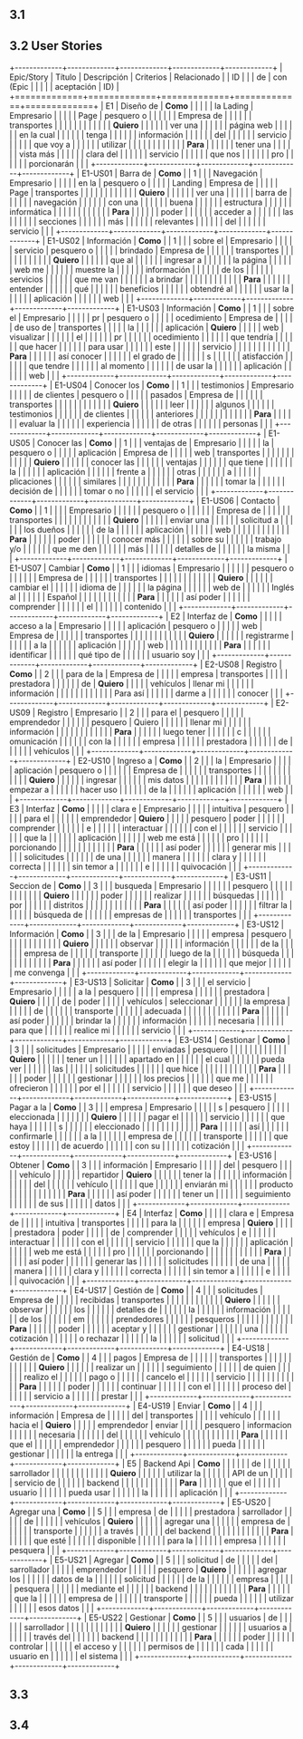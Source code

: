 ## 3.1 <!-- To-Be Scenario Mapping.  -->
## 3.2 User Stories
+-------------+-------------+-------------+-------------+-------------+
| Epic/Story  | Título      | Descripción | Criterios   | Relacionado |
| ID          |             |             | de          | con (Epic   |
|             |             |             | aceptación  | ID)         |
+=============+=============+=============+=============+=============+
| E1          | Diseño de   | **Como**    |             |             |
|             | la Lading   | Empresario  |             |             |
|             | Page        | pesquero o  |             |             |
|             |             | Empresa de  |             |             |
|             |             | transportes |             |             |
|             |             |             |             |             |
|             |             | **Quiero**  |             |             |
|             |             | ver una     |             |             |
|             |             | página web  |             |             |
|             |             | en la cual  |             |             |
|             |             | tenga       |             |             |
|             |             | información |             |             |
|             |             | del         |             |             |
|             |             | servicio    |             |             |
|             |             | que voy a   |             |             |
|             |             | utilizar    |             |             |
|             |             |             |             |             |
|             |             | **Para**    |             |             |
|             |             | tener una   |             |             |
|             |             | vista más   |             |             |
|             |             | clara del   |             |             |
|             |             | servicio    |             |             |
|             |             | que nos     |             |             |
|             |             | pro         |             |             |
|             |             | porcionarán |             |             |
+-------------+-------------+-------------+-------------+-------------+
| E1-US01     | Barra de    | **Como**    |             | 1           |
|             | Navegación  | Empresario  |             |             |
|             | en la       | pesquero o  |             |             |
|             | Landing     | Empresa de  |             |             |
|             | Page        | transportes |             |             |
|             |             |             |             |             |
|             |             | **Quiero**  |             |             |
|             |             | ver una     |             |             |
|             |             | barra de    |             |             |
|             |             | navegación  |             |             |
|             |             | con una     |             |             |
|             |             | buena       |             |             |
|             |             | estructura  |             |             |
|             |             | informática |             |             |
|             |             |             |             |             |
|             |             | **Para**    |             |             |
|             |             | poder       |             |             |
|             |             | acceder a   |             |             |
|             |             | las         |             |             |
|             |             | secciones   |             |             |
|             |             | más         |             |             |
|             |             | relevantes  |             |             |
|             |             | del         |             |             |
|             |             | servicio    |             |             |
+-------------+-------------+-------------+-------------+-------------+
| E1-US02     | Información | **Como**    |             | 1           |
|             | sobre el    | Empresario  |             |             |
|             | servicio    | pesquero o  |             |             |
|             | brindado    | Empresa de  |             |             |
|             |             | transportes |             |             |
|             |             |             |             |             |
|             |             | **Quiero**  |             |             |
|             |             | que al      |             |             |
|             |             | ingresar a  |             |             |
|             |             | la página   |             |             |
|             |             | web me      |             |             |
|             |             | muestre la  |             |             |
|             |             | información |             |             |
|             |             | de los      |             |             |
|             |             | servicios   |             |             |
|             |             | que me van  |             |             |
|             |             | a brindar   |             |             |
|             |             |             |             |             |
|             |             | **Para**    |             |             |
|             |             | entender    |             |             |
|             |             | qué         |             |             |
|             |             | beneficios  |             |             |
|             |             | obtendré al |             |             |
|             |             | usar la     |             |             |
|             |             | aplicación  |             |             |
|             |             | web         |             |             |
+-------------+-------------+-------------+-------------+-------------+
| E1-US03     | Información | **Como**    |             | 1           |
|             | sobre el    | Empresario  |             |             |
|             | pr          | pesquero o  |             |             |
|             | ocedimiento | Empresa de  |             |             |
|             | de uso de   | transportes |             |             |
|             | la          |             |             |             |
|             | aplicación  | **Quiero**  |             |             |
|             | web         | visualizar  |             |             |
|             |             | el          |             |             |
|             |             | pr          |             |             |
|             |             | ocedimiento |             |             |
|             |             | que tendría |             |             |
|             |             | que hacer   |             |             |
|             |             | para usar   |             |             |
|             |             | este        |             |             |
|             |             | servicio    |             |             |
|             |             |             |             |             |
|             |             | **Para**    |             |             |
|             |             | así conocer |             |             |
|             |             | el grado de |             |             |
|             |             | s           |             |             |
|             |             | atisfacción |             |             |
|             |             | que tendre  |             |             |
|             |             | al momento  |             |             |
|             |             | de usar la  |             |             |
|             |             | aplicación  |             |             |
|             |             | web         |             |             |
+-------------+-------------+-------------+-------------+-------------+
| E1-US04     | Conocer los | **Como**    |             | 1           |
|             | testimonios | Empresario  |             |             |
|             | de clientes | pesquero o  |             |             |
|             | pasados     | Empresa de  |             |             |
|             |             | transportes |             |             |
|             |             |             |             |             |
|             |             | **Quiero**  |             |             |
|             |             | leer        |             |             |
|             |             | algunos     |             |             |
|             |             | testimonios |             |             |
|             |             | de clientes |             |             |
|             |             | anteriores  |             |             |
|             |             |             |             |             |
|             |             | **Para**    |             |             |
|             |             | evaluar la  |             |             |
|             |             | experiencia |             |             |
|             |             | de otras    |             |             |
|             |             | personas    |             |             |
+-------------+-------------+-------------+-------------+-------------+
| E1-US05     | Conocer las | **Como**    |             | 1           |
|             | ventajas de | Empresario  |             |             |
|             | la          | pesquero o  |             |             |
|             | aplicación  | Empresa de  |             |             |
|             | web         | transportes |             |             |
|             |             |             |             |             |
|             |             | **Quiero**  |             |             |
|             |             | conocer las |             |             |
|             |             | ventajas    |             |             |
|             |             | que tiene   |             |             |
|             |             | la          |             |             |
|             |             | aplicación  |             |             |
|             |             | frente a    |             |             |
|             |             | otras       |             |             |
|             |             | a           |             |             |
|             |             | plicaciones |             |             |
|             |             | similares   |             |             |
|             |             |             |             |             |
|             |             | **Para**    |             |             |
|             |             | tomar la    |             |             |
|             |             | decisión de |             |             |
|             |             | tomar o no  |             |             |
|             |             | el servicio |             |             |
+-------------+-------------+-------------+-------------+-------------+
| E1-US06     | Contacto    | **Como**    |             | 1           |
|             |             | Empresario  |             |             |
|             |             | pesquero o  |             |             |
|             |             | Empresa de  |             |             |
|             |             | transportes |             |             |
|             |             |             |             |             |
|             |             | **Quiero**  |             |             |
|             |             | enviar una  |             |             |
|             |             | solicitud a |             |             |
|             |             | los dueños  |             |             |
|             |             | de la       |             |             |
|             |             | aplicación  |             |             |
|             |             | web         |             |             |
|             |             |             |             |             |
|             |             | **Para**    |             |             |
|             |             | poder       |             |             |
|             |             | conocer más |             |             |
|             |             | sobre su    |             |             |
|             |             | trabajo y/o |             |             |
|             |             | que me den  |             |             |
|             |             | más         |             |             |
|             |             | detalles de |             |             |
|             |             | la misma    |             |             |
+-------------+-------------+-------------+-------------+-------------+
| E1-US07     | Cambiar     | **Como**    |             | 1           |
|             | idiomas     | Empresario  |             |             |
|             |             | pesquero o  |             |             |
|             |             | Empresa de  |             |             |
|             |             | transportes |             |             |
|             |             |             |             |             |
|             |             | **Quiero**  |             |             |
|             |             | cambiar el  |             |             |
|             |             | idioma de   |             |             |
|             |             | la página   |             |             |
|             |             | web de      |             |             |
|             |             | Inglés al   |             |             |
|             |             | Español     |             |             |
|             |             |             |             |             |
|             |             | **Para**    |             |             |
|             |             | así poder   |             |             |
|             |             | comprender  |             |             |
|             |             | el          |             |             |
|             |             | contenido   |             |             |
+-------------+-------------+-------------+-------------+-------------+
| E2          | Interfaz de | **Como**    |             |             |
|             | acceso a la | Empresario  |             |             |
|             | aplicación  | pesquero o  |             |             |
|             | web         | Empresa de  |             |             |
|             |             | transportes |             |             |
|             |             |             |             |             |
|             |             | **Quiero**  |             |             |
|             |             | registrarme |             |             |
|             |             | a la        |             |             |
|             |             | aplicación  |             |             |
|             |             | web         |             |             |
|             |             |             |             |             |
|             |             | **Para**    |             |             |
|             |             | identificar |             |             |
|             |             | qué tipo de |             |             |
|             |             | usuario soy |             |             |
+-------------+-------------+-------------+-------------+-------------+
| E2-US08     | Registro    | **Como**    |             | 2           |
|             | para de la  | Empresa de  |             |             |
|             | empresa     | transportes |             |             |
|             | prestadora  |             |             |             |
|             | de          | **Quiero**  |             |             |
|             | vehículos   | llenar mi   |             |             |
|             |             | información |             |             |
|             |             |             |             |             |
|             |             | Para así    |             |             |
|             |             | darme a     |             |             |
|             |             | conocer     |             |             |
+-------------+-------------+-------------+-------------+-------------+
| E2-US09     | Registro    | Empresario  |             | 2           |
|             | para el     | pesquero    |             |             |
|             | emprendedor |             |             |             |
|             | pesquero    | Quiero      |             |             |
|             |             | llenar mi   |             |             |
|             |             | información |             |             |
|             |             |             |             |             |
|             |             | **Para**    |             |             |
|             |             | luego tener |             |             |
|             |             | c           |             |             |
|             |             | omunicación |             |             |
|             |             | con la      |             |             |
|             |             | empresa     |             |             |
|             |             | prestadora  |             |             |
|             |             | de          |             |             |
|             |             | vehículos   |             |             |
+-------------+-------------+-------------+-------------+-------------+
| E2-US10     | Ingreso a   | **Como**    |             | 2           |
|             | la          | Empresario  |             |             |
|             | aplicación  | pesquero o  |             |             |
|             |             | Empresa de  |             |             |
|             |             | transportes |             |             |
|             |             |             |             |             |
|             |             | **Quiero**  |             |             |
|             |             | ingresar    |             |             |
|             |             | mis datos   |             |             |
|             |             |             |             |             |
|             |             | **Para**    |             |             |
|             |             | empezar a   |             |             |
|             |             | hacer uso   |             |             |
|             |             | de la       |             |             |
|             |             | aplicación  |             |             |
|             |             | web         |             |             |
+-------------+-------------+-------------+-------------+-------------+
| E3          | Interfaz    | **Como**    |             |             |
|             | clara e     | Empresario  |             |             |
|             | intuitiva   | pesquero    |             |             |
|             | para el     |             |             |             |
|             | emprendedor | **Quiero**  |             |             |
|             | pesquero    | poder       |             |             |
|             |             | comprender  |             |             |
|             |             | e           |             |             |
|             |             | interactuar |             |             |
|             |             | con el      |             |             |
|             |             | servicio    |             |             |
|             |             | que la      |             |             |
|             |             | aplicación  |             |             |
|             |             | web me está |             |             |
|             |             | pro         |             |             |
|             |             | porcionando |             |             |
|             |             |             |             |             |
|             |             | **Para**    |             |             |
|             |             | así poder   |             |             |
|             |             | generar mis |             |             |
|             |             | solicitudes |             |             |
|             |             | de una      |             |             |
|             |             | manera      |             |             |
|             |             | clara y     |             |             |
|             |             | correcta    |             |             |
|             |             | sin temor a |             |             |
|             |             | e           |             |             |
|             |             | quivocación |             |             |
+-------------+-------------+-------------+-------------+-------------+
| E3-US11     | Seccion de  | **Como**    |             | 3           |
|             | busqueda    | Empresario  |             |             |
|             |             | pesquero    |             |             |
|             |             |             |             |             |
|             |             | **Quiero**  |             |             |
|             |             | poder       |             |             |
|             |             | realizar    |             |             |
|             |             | búsquedas   |             |             |
|             |             | por         |             |             |
|             |             | distritos   |             |             |
|             |             |             |             |             |
|             |             | **Para**    |             |             |
|             |             | así poder   |             |             |
|             |             | filtrar la  |             |             |
|             |             | búsqueda de |             |             |
|             |             | empresas de |             |             |
|             |             | transportes |             |             |
+-------------+-------------+-------------+-------------+-------------+
| E3-US12     | Información | **Como**    |             | 3           |
|             | de la       | Empresario  |             |             |
|             | empresa     | pesquero    |             |             |
|             |             |             |             |             |
|             |             | **Quiero**  |             |             |
|             |             | observar    |             |             |
|             |             | información |             |             |
|             |             | de la       |             |             |
|             |             | empresa de  |             |             |
|             |             | transporte  |             |             |
|             |             | luego de la |             |             |
|             |             | búsqueda    |             |             |
|             |             |             |             |             |
|             |             | **Para**    |             |             |
|             |             | así poder   |             |             |
|             |             | elegir la   |             |             |
|             |             | que mejor   |             |             |
|             |             | me convenga |             |             |
+-------------+-------------+-------------+-------------+-------------+
| E3-US13     | Solicitar   | **Como**    |             | 3           |
|             | el servicio | Empresario  |             |             |
|             | a la        | pesquero    |             |             |
|             | empresa     |             |             |             |
|             | prestadora  | **Quiero**  |             |             |
|             | de          | poder       |             |             |
|             | vehículos   | seleccionar |             |             |
|             |             | la empresa  |             |             |
|             |             | de          |             |             |
|             |             | transporte  |             |             |
|             |             | adecuada    |             |             |
|             |             |             |             |             |
|             |             | **Para**    |             |             |
|             |             | así poder   |             |             |
|             |             | brindar la  |             |             |
|             |             | información |             |             |
|             |             | necesaria   |             |             |
|             |             | para que    |             |             |
|             |             | realice mi  |             |             |
|             |             | servicio    |             |             |
+-------------+-------------+-------------+-------------+-------------+
| E3-US14     | Gestionar   | **Como**    |             | 3           |
|             | solicitudes | Empresario  |             |             |
|             | enviadas    | pesquero    |             |             |
|             |             |             |             |             |
|             |             | **Quiero**  |             |             |
|             |             | tener un    |             |             |
|             |             | apartado en |             |             |
|             |             | el cual     |             |             |
|             |             | pueda ver   |             |             |
|             |             | las         |             |             |
|             |             | solicitudes |             |             |
|             |             | que hice    |             |             |
|             |             |             |             |             |
|             |             | **Para**    |             |             |
|             |             | poder       |             |             |
|             |             | gestionar   |             |             |
|             |             | los precios |             |             |
|             |             | que me      |             |             |
|             |             | ofrecieron  |             |             |
|             |             | por el      |             |             |
|             |             | servicio    |             |             |
|             |             | que deseo   |             |             |
+-------------+-------------+-------------+-------------+-------------+
| E3-US15     | Pagar a la  | **Como**    |             | 3           |
|             | empresa     | Empresario  |             |             |
|             | s           | pesquero    |             |             |
|             | eleccionada |             |             |             |
|             |             | **Quiero**  |             |             |
|             |             | pagar el    |             |             |
|             |             | servicio    |             |             |
|             |             | que haya    |             |             |
|             |             | s           |             |             |
|             |             | eleccionado |             |             |
|             |             |             |             |             |
|             |             | **Para**    |             |             |
|             |             | así         |             |             |
|             |             | confirmarle |             |             |
|             |             | a la        |             |             |
|             |             | empresa de  |             |             |
|             |             | transporte  |             |             |
|             |             | que estoy   |             |             |
|             |             | de acuerdo  |             |             |
|             |             | con su      |             |             |
|             |             | cotización  |             |             |
+-------------+-------------+-------------+-------------+-------------+
| E3-US16     | Obtener     | **Como**    |             | 3           |
|             | información | Empresario  |             |             |
|             | del         | pesquero    |             |             |
|             | vehículo    |             |             |             |
|             | repartidor  | **Quiero**  |             |             |
|             |             | tener la    |             |             |
|             |             | información |             |             |
|             |             | del         |             |             |
|             |             | vehículo    |             |             |
|             |             | que         |             |             |
|             |             | enviarán mi |             |             |
|             |             | producto    |             |             |
|             |             |             |             |             |
|             |             | **Para**    |             |             |
|             |             | así poder   |             |             |
|             |             | tener un    |             |             |
|             |             | seguimiento |             |             |
|             |             | de sus      |             |             |
|             |             | datos       |             |             |
+-------------+-------------+-------------+-------------+-------------+
| E4          | Interfaz    | **Como**    |             |             |
|             | clara e     | Empresa de  |             |             |
|             | intuitiva   | transportes |             |             |
|             | para la     |             |             |             |
|             | empresa     | **Quiero**  |             |             |
|             | prestadora  | poder       |             |             |
|             | de          | comprender  |             |             |
|             | vehículos   | e           |             |             |
|             |             | interactuar |             |             |
|             |             | con el      |             |             |
|             |             | servicio    |             |             |
|             |             | que la      |             |             |
|             |             | aplicación  |             |             |
|             |             | web me está |             |             |
|             |             | pro         |             |             |
|             |             | porcionando |             |             |
|             |             |             |             |             |
|             |             | **Para**    |             |             |
|             |             | así poder   |             |             |
|             |             | generar las |             |             |
|             |             | solicitudes |             |             |
|             |             | de una      |             |             |
|             |             | manera      |             |             |
|             |             | clara y     |             |             |
|             |             | correcta    |             |             |
|             |             | sin temor a |             |             |
|             |             | e           |             |             |
|             |             | quivocación |             |             |
+-------------+-------------+-------------+-------------+-------------+
| E4-US17     | Gestión de  | **Como**    |             | 4           |
|             | solicitudes | Empresa de  |             |             |
|             | recibidas   | transportes |             |             |
|             |             |             |             |             |
|             |             | **Quiero**  |             |             |
|             |             | observar    |             |             |
|             |             | los         |             |             |
|             |             | detalles de |             |             |
|             |             | la          |             |             |
|             |             | información |             |             |
|             |             | de los      |             |             |
|             |             | em          |             |             |
|             |             | prendedores |             |             |
|             |             | pesqueros   |             |             |
|             |             |             |             |             |
|             |             | **Para**    |             |             |
|             |             | poder       |             |             |
|             |             | aceptar y   |             |             |
|             |             | gestionar   |             |             |
|             |             | una         |             |             |
|             |             | cotización  |             |             |
|             |             | o rechazar  |             |             |
|             |             | la          |             |             |
|             |             | solicitud   |             |             |
+-------------+-------------+-------------+-------------+-------------+
| E4-US18     | Gestión de  | **Como**    |             | 4           |
|             | pagos       | Empresa de  |             |             |
|             |             | transportes |             |             |
|             |             |             |             |             |
|             |             | **Quiero**  |             |             |
|             |             | realizar un |             |             |
|             |             | seguimiento |             |             |
|             |             | de quien    |             |             |
|             |             | realizo el  |             |             |
|             |             | pago o      |             |             |
|             |             | cancelo el  |             |             |
|             |             | servicio    |             |             |
|             |             |             |             |             |
|             |             | **Para**    |             |             |
|             |             | poder       |             |             |
|             |             | continuar   |             |             |
|             |             | con el      |             |             |
|             |             | proceso del |             |             |
|             |             | servicio a  |             |             |
|             |             | prestar     |             |             |
+-------------+-------------+-------------+-------------+-------------+
| E4-US19     | Enviar      | **Como**    |             | 4           |
|             | información | Empresa de  |             |             |
|             | del         | transportes |             |             |
|             | vehículo    |             |             |             |
|             | hacia el    | **Quiero**  |             |             |
|             | emprendedor | enviar      |             |             |
|             | pesquero    | informacion |             |             |
|             |             | necesaria   |             |             |
|             |             | del         |             |             |
|             |             | vehículo    |             |             |
|             |             |             |             |             |
|             |             | **Para**    |             |             |
|             |             | que el      |             |             |
|             |             | emprendedor |             |             |
|             |             | pesquero    |             |             |
|             |             | pueda       |             |             |
|             |             | gestionar   |             |             |
|             |             | la entrega  |             |             |
+-------------+-------------+-------------+-------------+-------------+
| E5          | Backend Api | **Como**    |             |             |
|             |             | de          |             |             |
|             |             | sarrollador |             |             |
|             |             |             |             |             |
|             |             | **Quiero**  |             |             |
|             |             | utilizar la |             |             |
|             |             | API de un   |             |             |
|             |             | servicio de |             |             |
|             |             | backend     |             |             |
|             |             |             |             |             |
|             |             | **Para**    |             |             |
|             |             | que el      |             |             |
|             |             | usuario     |             |             |
|             |             | pueda usar  |             |             |
|             |             | la          |             |             |
|             |             | aplicación  |             |             |
+-------------+-------------+-------------+-------------+-------------+
| E5-US20     | Agregar una | **Como**    |             | 5           |
|             | empresa     | de          |             |             |
|             | prestadora  | sarrollador |             |             |
|             | de          |             |             |             |
|             | vehículos   | **Quiero**  |             |             |
|             |             | agregar una |             |             |
|             |             | empresa de  |             |             |
|             |             | transporte  |             |             |
|             |             | a través    |             |             |
|             |             | del backend |             |             |
|             |             |             |             |             |
|             |             | **Para**    |             |             |
|             |             | que esté    |             |             |
|             |             | disponible  |             |             |
|             |             | para la     |             |             |
|             |             | empresa     |             |             |
|             |             | pesquera    |             |             |
+-------------+-------------+-------------+-------------+-------------+
| E5-US21     | Agregar     | **Como**    |             | 5           |
|             | solicitud   | de          |             |             |
|             | del         | sarrollador |             |             |
|             | emprendedor |             |             |             |
|             | pesquero    | **Quiero**  |             |             |
|             |             | agregar los |             |             |
|             |             | datos de la |             |             |
|             |             | solicitud   |             |             |
|             |             | de la       |             |             |
|             |             | empresa     |             |             |
|             |             | pesquera    |             |             |
|             |             | mediante el |             |             |
|             |             | backend     |             |             |
|             |             |             |             |             |
|             |             | **Para**    |             |             |
|             |             | que la      |             |             |
|             |             | empresa de  |             |             |
|             |             | transporte  |             |             |
|             |             | pueda       |             |             |
|             |             | utilizar    |             |             |
|             |             | esos datos  |             |             |
+-------------+-------------+-------------+-------------+-------------+
| E5-US22     | Gestionar   | **Como**    |             | 5           |
|             | usuarios    | de          |             |             |
|             |             | sarrollador |             |             |
|             |             |             |             |             |
|             |             | **Quiero**  |             |             |
|             |             | gestionar   |             |             |
|             |             | usuarios a  |             |             |
|             |             | través del  |             |             |
|             |             | backend     |             |             |
|             |             |             |             |             |
|             |             | **Para**    |             |             |
|             |             | poder       |             |             |
|             |             | controlar   |             |             |
|             |             | el acceso y |             |             |
|             |             | permisos de |             |             |
|             |             | cada        |             |             |
|             |             | usuario en  |             |             |
|             |             | el sistema  |             |             |
+-------------+-------------+-------------+-------------+-------------+
## 3.3 <!-- Impact Mapping.  -->
## 3.4 <!-- Product Backlog.  -->